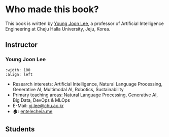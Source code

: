 # Who made this book?

This book is written by [Young Joon Lee](https://www.linkedin.com/in/entelecheia/), a professor of Artificial Intelligence Engineering at Cheju Halla University, Jeju, Korea.

## Instructor

### Young Joon Lee

```{image} https://entelecheia.me/assets/img/profile-200x250.jpeg
:width: 100
:align: left
```

- Research interests: Artificial Intelligence, Natural Language Processing, Generative AI, Multimodal AI, Robotics, Sustainability
- Primary teaching areas: Natural Language Processing, Generative AI, Big Data, DevOps & MLOps
- E-Mail: [yj.lee@chu.ac.kr](mailto:yj.lee@chu.ac.kr)
- 🏠: [entelecheia.me](https://entelecheia.me)

## Students
